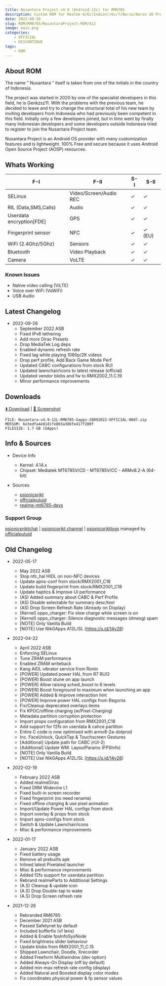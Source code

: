 ```yaml
---
title: Nusantara Project v4.9 (Android-12L) for RM6785
description: Custom ROM for Realme 6/6i(Indian)/6s/7/Narzo/Narzo 20 Pro/Narzo 30 4G (RM6785)
date: 2022-09-28
slug: ROM/RM6785/NusantaraProject-ROM/A12
image: main.png
categories:
    - OFFICIAL
    - DISCONTINUE
tags:
    - ROM
---
```


## About ROM
The name ” Nusantara ” itself is taken from one of the initials in the country of Indonesia.

The project was started in 2020 by one of the specialist developers in this field, he is Genkzsz11. With the problems with the previous team, he decided to leave and try to change the structural total of his new team by inviting developers from Indonesia who had previously been competent in this field. Initially only a few developers joined, but in time went by finally many Indonesian developers and some developers outside Indonesia tried to register to join the Nusantara Project team.

Nusantara Project is an Android OS provider with many customization features and is lightweight. 100% Free and secure because it uses Android Open Source Project (AOSP) resources.

## Whats Working
F-I | F-II | S-I | S-II
---------|---------|---------|---------
SELinux | Video/Screen/Audio REC | ✓ | ✓
RIL (Data,SMS,Calls) | Audio | ✓ | ✓
Userdata encryption[FDE] | GPS | ✓ | ✓
Fingerprint sensor | NFC | ✓ | ✓ (EU)
WiFi (2.4Ghz/5Ghz) | Sensors | ✓ | ✓
Bluetooth | Video Playback | ✓ | ✓
Camera | VoLTE | ✓ | ✓

### Known Issues
* Native video calling (ViLTE)
* Voice over WiFi (VoWiFi)
* USB Audio

## Latest Changelog
* 2022-09-28
  * September 2022 ASB
  * Fixed IPv6 tethering
  * Add more Dirac Presets
  * Drop MediaTek Log deps
  * Enabled dynamic refresh rate
  * Fixed lag while playing 1080p/2K videos
  * Drop perf profile, Add Back Game Mode Perf
  * Updated CABC configurations from stock RUI
  * Updated lawnchair/icons to latest release (official)
  * Updated vendor blobs and fw to RMX2002_11.C.19
  * Minor performance improvements

## Downloads
[⬇️ Download](https://www.pling.com/p/1500429) | [🌆 Screenshot](https://photos.app.goo.gl/Hd9vN1E8KKV5zAqP7)

```
FILE: Nusantara-v4.9-12L-RM6785-Gapps-28092022-OFFICIAL-0607.zip
MD5SUM: 6e3edfa4e81d1fe803a386fe417f200f
FILESIZE: 1.7 GB (GApps)
```

## Info & Sources
* Device Info
  * Kernel: 4.14.x
  * Chipset: Mediatek MT6785V/CD - MT6785V/CC - ARMv8.2-A (64-bit)

* Sources
  * [psionicprjkt](https://github.com/psionicprjkt)
  * [officialputuid](https://github.com/officialputuid)
  * [realme-mt6785-devs](https://github.com/realme-mt6785-devs)

### Support Group
[psionicprjktchat](https://t.me/psionicprjktchat) | [psionicprjkt channel](https://t.me/psionicprjkt) | [psionicprjktlogs](https://t.me/psionicprjktlogs) managed by [officialputuid](https://t.me/officialputuid)

## Old Changelog
* 2022-05-17
  * May 2022 ASB
  * Stop nfc_hal HIDL on non-NFC devices
  * Update apns-conf from stock/RMX2001_C18
  * Update build fingerprint from stock/RMX2001_C18 
  * Update haptics & Improve UI performance
  * (AS) Added summary about CABC & Perf Profile
  * (AS) Disable selectable for summary desc/text
  * (AS) Drop Screen Refresh Rate (Already on Display)
  * [Kernel] oppo_charger: Fix slow charge while screen is on
  * [Kernel] oppo_charger: Silence diagnostic messages (dmesg) spam
  * [NOTE] Only Vanilla Build
  * [NOTE] Use NikGApps A12L/SL (https://s.id/14y28)

* 2022-04-22
  * April 2022 ASB
  * Enforcing SELinux
  * Tune ZRAM performance
  * Enabled ZRAM writeback
  * Kang AIDL vibrator service from Ronin
  * [POWER] Updated power HAL from R7 RUI3
  * [POWER] Boost stune on app launch
  * [POWER] Allow raising sched_boost to 6 levels
  * [POWER] Boost foreground to maximum when launching an app 
  * [POWER] Added & Improve interaction hint
  * [POWER] Improve power HAL configs from Begonia
  * Fix/Cleanup deprecated overlays items
  * Fix KPOC/offline charging (w/Pixel-Charging)
  * Metadata partition corruption protection
  * Import props configuration from RMX2001_C18
  * Add support for f2fs on userdata & cahce partition
  * Entire C code is now optimised with armv8-2a-dotprod
  * Inc. FaceUnlock, QuickTap & Touchscreen Gestures
  * [Additional] Update path for CABC (rUI-2)
  * [Additional] Update WM. LayoutParams (FPSInfo)
  * [NOTE] Only Vanilla Build
  * [NOTE] Use NikGApps A12L/SL (https://s.id/14y28)

* 2022-02-19
  * February 2022 ASB
  * Added realmeDirac
  * Fixed DRM Widevine L1
  * Fixed built-in screen recorder
  * Fixed fingerprint (no need rename)
  * Fixed offline charging & use pixel animation
  * Import/Update Power HAL configs from stock
  * Import overlay & props from stock
  * Import apns-configs from stock
  * Switch & Update Lawnchair/icons
  * Misc & performance improvements

* 2022-01-17
  * January 2022 ASB
  * Fixed battery usage
  * Remove all prebuilts apk
  * Inlined latest Pixelated launcher
  * Misc & performance improvements
  * Added f2fs support for userdata partition
  * Rebrand realmeParts to Additional Settings
  * (A.S) Cleanup & update icon
  * (A.S) Drop Double-tap to wake
  * (A.S) Drop Screen refresh rate

* 2021-12-26
  * Rebranded RM6785
  * December 2021 ASB
  * Passed Safetynet by default
  * Included bufferfix (vf lens)
  * Added & Enable fpsInfoSysNode
  * Fixed brightness slider behaviour
  * Update blobs from RMX2001_11_C.15
  * Shipped Lawnchair, Doodle, Xrecorder
  * Added Freeform Multiwindow (dev option)
  * Added Always-On Display (off by default)
  * Added min-max refresh rate config (display)
  * Added Natural and Boosted display color modes
  * Fix coordinates physical power & fp sensor values
